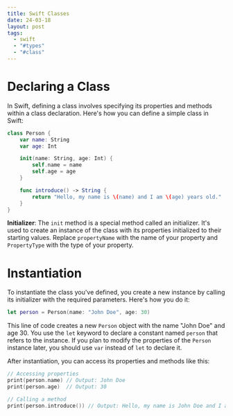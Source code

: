 ```yaml
---
title: Swift Classes
date: 24-03-18
layout: post
tags:
  - swift
  - "#types"
  - "#class"
---
```

# Declaring a Class

In Swift, defining a class involves specifying its properties and methods within a class declaration. Here's how you can define a simple class in Swift:

```Swift
class Person {
    var name: String
    var age: Int

    init(name: String, age: Int) {
        self.name = name
        self.age = age
    }

    func introduce() -> String {
        return "Hello, my name is \(name) and I am \(age) years old."
    }
}
```

**Initializer**: The `init` method is a special method called an initializer. It's used to create an instance of the class with its properties initialized to their starting values. Replace `propertyName` with the name of your property and `PropertyType` with the type of your property.

# Instantiation

To instantiate the class you've defined, you create a new instance by calling its initializer with the required parameters. Here's how you do it:

```Swift
let person = Person(name: "John Doe", age: 30)
```

This line of code creates a new `Person` object with the name "John Doe" and age 30. You use the `let` keyword to declare a constant named `person` that refers to the instance. If you plan to modify the properties of the `Person` instance later, you should use `var` instead of `let` to declare it.

After instantiation, you can access its properties and methods like this:

```Swift
// Accessing properties
print(person.name) // Output: John Doe
print(person.age)  // Output: 30

// Calling a method
print(person.introduce()) // Output: Hello, my name is John Doe and I am 30 years old.
```

